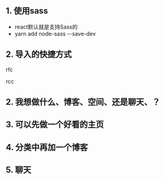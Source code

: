 ## 1. 使用sass
 - react默认就是支持Sass的
 - yarn add node-sass --save-dev




## 2. 导入的快捷方式

rfc

rcc





## 2. 我想做什么、博客、空间、还是聊天、？

## 3. 可以先做一个好看的主页

## 4. 分类中再加一个博客


## 5. 聊天


